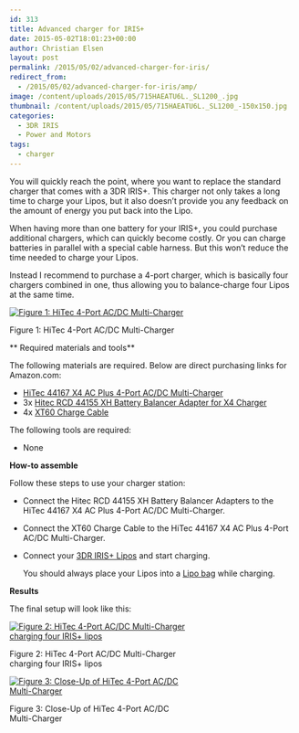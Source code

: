 ```yaml
---
id: 313
title: Advanced charger for IRIS+
date: 2015-05-02T18:01:23+00:00
author: Christian Elsen
layout: post
permalink: /2015/05/02/advanced-charger-for-iris/
redirect_from: 
  - /2015/05/02/advanced-charger-for-iris/amp/
image: /content/uploads/2015/05/715HAEATU6L._SL1200_.jpg
thumbnail: /content/uploads/2015/05/715HAEATU6L._SL1200_-150x150.jpg
categories:
  - 3DR IRIS
  - Power and Motors
tags:
  - charger
---
```

You will quickly reach the point, where you want to replace the standard charger that comes with a 3DR IRIS+. This charger not only takes a long time to charge your Lipos, but it also doesn&#8217;t provide you any feedback on the amount of energy you put back into the Lipo.

When having more than one battery for your IRIS+, you could purchase additional chargers, which can quickly become costly. Or you can charge batteries in parallel with a special cable harness. But this won&#8217;t reduce the time needed to charge your Lipos.

Instead I recommend to purchase a 4-port charger, which is basically four chargers combined in one, thus allowing you to balance-charge four Lipos at the same time.

<div id="attachment_315" style="width: 310px" class="wp-caption aligncenter">
  <a href="/content/uploads/2015/05/715HAEATU6L._SL1200_.jpg"><img class="wp-image-315 size-medium" src="/content/uploads/2015/05/715HAEATU6L._SL1200_-300x225.jpg" alt="Figure 1: HiTec 4-Port AC/DC Multi-Charger" width="300" height="225" srcset="/content/uploads/2015/05/715HAEATU6L._SL1200_-300x225.jpg 300w, /content/uploads/2015/05/715HAEATU6L._SL1200_-1024x768.jpg 1024w, /content/uploads/2015/05/715HAEATU6L._SL1200_-100x75.jpg 100w, /content/uploads/2015/05/715HAEATU6L._SL1200_-150x113.jpg 150w, /content/uploads/2015/05/715HAEATU6L._SL1200_-200x150.jpg 200w, /content/uploads/2015/05/715HAEATU6L._SL1200_-450x338.jpg 450w, /content/uploads/2015/05/715HAEATU6L._SL1200_-600x450.jpg 600w, /content/uploads/2015/05/715HAEATU6L._SL1200_-900x675.jpg 900w, /content/uploads/2015/05/715HAEATU6L._SL1200_.jpg 1200w" sizes="(max-width: 300px) 100vw, 300px" /></a>

  <p class="wp-caption-text">
    Figure 1: HiTec 4-Port AC/DC Multi-Charger
  </p>
</div>

** Required materials and tools**

The following materials are required. Below are direct purchasing links for Amazon.com:

  * <a href="http://amzn.to/1FH8IJy" target="_blank">HiTec 44167 X4 AC Plus 4-Port AC/DC Multi-Charger</a>
  * 3x <a href="http://amzn.to/1FH96b3" target="_blank">Hitec RCD 44155 XH Battery Balancer Adapter for X4 Charger</a>
  * 4x <a href="http://amzn.to/1DT0YzD" target="_blank">XT60 Charge Cable</a>

The following tools are required:

  * None

**How-to assemble**

Follow these steps to use your charger station:

  * Connect the Hitec RCD 44155 XH Battery Balancer Adapters to the HiTec 44167 X4 AC Plus 4-Port AC/DC Multi-Charger.
  * Connect the XT60 Charge Cable to the HiTec 44167 X4 AC Plus 4-Port AC/DC Multi-Charger.
  * Connect your <a href="http://amzn.to/1I2ycRP" target="_blank">3DR IRIS+ Lipos</a> and start charging.

    You should always place your Lipos into a <a href="http://amzn.to/1E5ytxJ" target="_blank">Lipo bag</a> while charging.

**Results**

The final setup will look like this:

<div id="attachment_318" style="width: 310px" class="wp-caption aligncenter">
  <a href="/content/uploads/2015/05/2015-05-02-18.54.58.jpg"><img class="size-medium wp-image-318" src="/content/uploads/2015/05/2015-05-02-18.54.58-300x169.jpg" alt="Figure 2: HiTec 4-Port AC/DC Multi-Charger charging four IRIS+ lipos" width="300" height="169" srcset="/content/uploads/2015/05/2015-05-02-18.54.58-300x169.jpg 300w, /content/uploads/2015/05/2015-05-02-18.54.58-1024x576.jpg 1024w, /content/uploads/2015/05/2015-05-02-18.54.58-100x56.jpg 100w, /content/uploads/2015/05/2015-05-02-18.54.58-150x84.jpg 150w, /content/uploads/2015/05/2015-05-02-18.54.58-200x113.jpg 200w, /content/uploads/2015/05/2015-05-02-18.54.58-450x253.jpg 450w, /content/uploads/2015/05/2015-05-02-18.54.58-600x338.jpg 600w, /content/uploads/2015/05/2015-05-02-18.54.58-900x506.jpg 900w" sizes="(max-width: 300px) 100vw, 300px" /></a>

  <p class="wp-caption-text">
    Figure 2: HiTec 4-Port AC/DC Multi-Charger charging four IRIS+ lipos
  </p>
</div>

<div id="attachment_319" style="width: 310px" class="wp-caption aligncenter">
  <a href="/content/uploads/2015/05/2015-05-02-18.55.14.jpg"><img class="size-medium wp-image-319" src="/content/uploads/2015/05/2015-05-02-18.55.14-300x169.jpg" alt="Figure 3: Close-Up of HiTec 4-Port AC/DC Multi-Charger" width="300" height="169" srcset="/content/uploads/2015/05/2015-05-02-18.55.14-300x169.jpg 300w, /content/uploads/2015/05/2015-05-02-18.55.14-1024x576.jpg 1024w, /content/uploads/2015/05/2015-05-02-18.55.14-100x56.jpg 100w, /content/uploads/2015/05/2015-05-02-18.55.14-150x84.jpg 150w, /content/uploads/2015/05/2015-05-02-18.55.14-200x113.jpg 200w, /content/uploads/2015/05/2015-05-02-18.55.14-450x253.jpg 450w, /content/uploads/2015/05/2015-05-02-18.55.14-600x338.jpg 600w, /content/uploads/2015/05/2015-05-02-18.55.14-900x506.jpg 900w" sizes="(max-width: 300px) 100vw, 300px" /></a>

  <p class="wp-caption-text">
    Figure 3: Close-Up of HiTec 4-Port AC/DC Multi-Charger
  </p>
</div>
